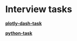 # Interview tasks

**[plotly-dash-task](https://github.com/milanchanstveni/revenue.ai/tree/main/plotly-dash-task)**

**[python-task](https://github.com/milanchanstveni/revenue.ai/tree/main/python-task)**
